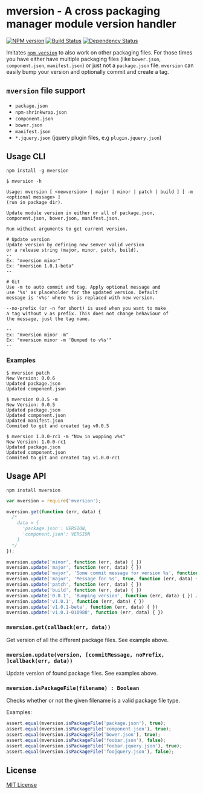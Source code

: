 mversion - A cross packaging manager module version handler
===

[![NPM version][npm-image]][npm-url] [![Build Status][travis-image]][travis-url] [![Dependency Status][depstat-image]][depstat-url]

Imitates [```npm version```](https://npmjs.org/doc/version.html) to
also work on other packaging files. For those times you have either
have multiple packaging files (like ```bower.json```, ```component.json```,
```manifest.json```) or just not a ```package.json``` file.
```mversion``` can easily bump your version and optionally commit and create a tag.

## `mversion` file support
- `package.json`
- `npm-shrinkwrap.json`
- `component.json`
- `bower.json`
- `manifest.json`
- `*.jquery.json` (jquery plugin files, e.g `plugin.jquery.json`)

## Usage CLI

```
npm install -g mversion
```

```
$ mversion -h

Usage: mversion [ <newversion> | major | minor | patch | build ] [ -m <optional message> ]
(run in package dir).

Update module version in either or all of package.json,
component.json, bower.json, manifest.json.

Run without arguments to get current version.

# Update version
Update version by defining new semver valid version
or a release string (major, minor, patch, build).
--
Ex: "mversion minor"
Ex: "mversion 1.0.1-beta"
--

# Git
Use -m to auto commit and tag. Apply optional message and
use '%s' as placeholder for the updated version. Default
message is 'v%s' where %s is replaced with new version.

--no-prefix (or -n for short) is used when you want to make
a tag without v as prefix. This does not change behaviour of
the message, just the tag name.

--
Ex: "mversion minor -m"
Ex: "mversion minor -m 'Bumped to v%s'"
--
```

### Examples

```
$ mversion patch
New Version: 0.0.6
Updated package.json
Updated component.json
```

```
$ mversion 0.0.5 -m
New Version: 0.0.5
Updated package.json
Updated component.json
Updated manifest.json
Commited to git and created tag v0.0.5
```

```
$ mversion 1.0.0-rc1 -m "Now in wopping v%s"
New Version: 1.0.0-rc1
Updated package.json
Updated component.json
Commited to git and created tag v1.0.0-rc1
```


## Usage API

```
npm install mversion
```

```javascript
var mversion = require('mversion');

mversion.get(function (err, data) {
  /*
    data = {
      'package.json': VERSION,
      'component.json': VERSION
    }
  */
});

mversion.update('minor', function (err, data) { })
mversion.update('major', function (err, data) { })
mversion.update('major', 'Some commit message for version %s', function (err, data) { }) // Will commit/tag
mversion.update('major', 'Message for %s', true, function (err, data) { }) // Will tag without v prefix
mversion.update('patch', function (err, data) { })
mversion.update('build', function (err, data) { })
mversion.update('0.0.1', 'Bumping version', function (err, data) { }) // Will commit/tag
mversion.update('v1.0.1', function (err, data) { })
mversion.update('v1.0.1-beta', function (err, data) { })
mversion.update('v1.0.1-010988', function (err, data) { })
```


### `mversion.get(callback(err, data))`
Get version of all the different package files. See example above.

### `mversion.update(version, [commitMessage, noPrefix, ]callback(err, data))`
Update version of found package files. See examples above.

### `mversion.isPackageFile(filename) : Boolean`
Checks whether or not the given filename is a valid package file type.

Examples:
```javascript
assert.equal(mversion.isPackageFile('package.json'), true);
assert.equal(mversion.isPackageFile('component.json'), true);
assert.equal(mversion.isPackageFile('bower.json'), true);
assert.equal(mversion.isPackageFile('foobar.json'), false);
assert.equal(mversion.isPackageFile('foobar.jquery.json'), true);
assert.equal(mversion.isPackageFile('foojquery.json'), false);
```
## License

[MIT License](http://en.wikipedia.org/wiki/MIT_License)

[npm-url]: https://npmjs.org/package/gulp-notify
[npm-image]: http://img.shields.io/npm/v/gulp-notify.svg?style=flat

[travis-url]: http://travis-ci.org/mikaelbr/gulp-notify
[travis-image]: http://img.shields.io/travis/mikaelbr/gulp-notify.svg?style=flat

[depstat-url]: https://gemnasium.com/mikaelbr/gulp-notify
[depstat-image]: http://img.shields.io/gemnasium/mikaelbr/gulp-notify.svg?style=flat